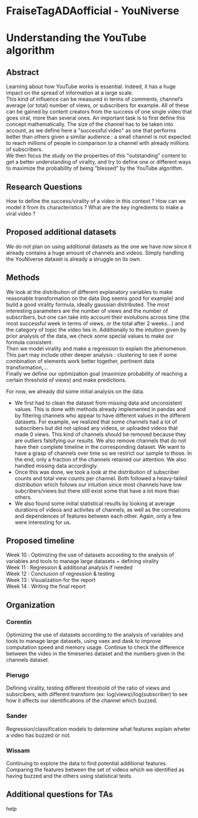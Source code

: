 # FraiseTagADAofficial - YouNiverse
# Understanding the YouTube algorithm

## Abstract
Learning about how YouTube works is essential. Indeed, it has a huge impact on the spread of information at a large scale.  
This kind of influence can be measured in terms of comments, channel’s average (or total) number of views, or subscribers for example. All of these can be gained by content creators from the success of one single video that goes viral, more than several ones. An important task is to first define this concept mathematically. The size of the channel has to be taken into account, as we define here a "successful video" as one that performs better than others given a similar audience : a small channel is not expected to reach millions of people in comparison to a channel with already millions of subscribers.  
We then focus the study on the properties of this "outstanding" content to get a better understanding of virality, and try to define one or different ways to maximize the probability of being “blessed” by the YouTube algorithm.

## Research Questions
How to define the success/virality of a video in this context ?
How can we model it from its characteristics ?
What are the key ingredients to make a viral video ?

## Proposed additional datasets
We do not plan on using additional datasets as the one we have now since it already contains a huge amount of channels and videos. Simply handling the YouNiverse dataset is already a struggle on its own. 

## Methods
We look at the distribution of different explanatory variables to make reasonable transformation on the data (log seems good for example) and build a good virality formula, ideally gaussian distributed. The most interesting parameters are the number of views and the number of subscribers, but one can take into account their evolutions across time (the most successful week in terms of views, or the total after 2 weeks…) and the category of topic the video lies in. Additionally to the intuition given by prior analysis of the data, we check some special values to make our formula consistent.  
Then we model virality and make a regression to explain the phenomenon. This part may include other deeper analysis : clustering to see if some combination of elements work better together, pertinent data transformation,…  
Finally we define our optimization goal (maximize probability of reaching a certain threshold of views) and make predictions.  

For now, we already did some initial analysis on the data.  
- We first had to clean the dataset from missing data and unconsistent values. This is done with methods already implemented in pandas and by filtering channels who appear to have different values in the different datasets. For example, we realized that some channels had a lot of subscribers but did not upload any videos, or uploaded videos that made 0 views. This kind of channels should be removed because they are outliers falsifying our results. We also remove channels that do not have their complete timeline in the corresponding dataset. We want to have a grasp of channels over time so we restrict our sample to those. In the end, only a fraction of the channels retained our attention. We also handled missing data accordingly.
- Once this was done, we took a look at the distribution of subscriber counts and total view counts per channel. Both followed a heavy-tailed distribution which follows our intuition since most channels have low subcribers/views but there still exist some that have a lot more than others.
- We also found some initial statistical results by looking at average durations of videos and activites of channels, as well as the correlations and dependences of features between each other. Again, only a few were interesting for us.

## Proposed timeline
Week 10 : Optimizing the use of datasets according to the analysis of variables and tools to manage large datasets + defining virality  
Week 11 : Regression & additional analysis if needed  
Week 12 : Conclusion of regression & testing  
Week 13 : Visualization for the report  
Week 14 : Writing the final report  


## Organization
### Corentin 
Optimizing the use of datasets according to the analysis of variables and tools to manage large datasets, using vaex and dask to improve computation speed and memory usage. Continue to check the difference between the video in the timeseries dataset and the numbers given in the channels dataset. 
### Pierugo 
Defining virality, testing different threshold of the ratio of views and subsrcibers, with different transform (ex: log(views)/log(subscriber) to see how it affects our identifications of the channel which buzzed. 
### Sander
Regression/classification models to determine what features explain wheter a video has buzzed or not.
### Wissam
Continuing to explore the data to find potential additional features. Comparing the features between the set of videos which we identified as having buzzed and the others using statistical tests.

## Additional questions for TAs
help
